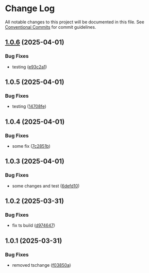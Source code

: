 # Change Log

All notable changes to this project will be documented in this file.
See [Conventional Commits](https://conventionalcommits.org) for commit guidelines.

## [1.0.6](https://github.com/ab-ui-tools/ab-ui-tools/compare/@ab.uitools/base@1.0.5...@ab.uitools/base@1.0.6) (2025-04-01)

### Bug Fixes

- testing ([e93c2a1](https://github.com/ab-ui-tools/ab-ui-tools/commit/e93c2a1dff478c6a987aa2ab9a47645ca0f4dcc8))

## 1.0.5 (2025-04-01)

### Bug Fixes

- testing ([14708fe](https://github.com/ab-ui-tools/ab-ui-tools/commit/14708fe357563b90388fbd7c96f6297a72f07f7d))

## 1.0.4 (2025-04-01)

### Bug Fixes

- some fix ([7c2851b](https://github.com/ab-ui-tools/ab-ui-tools/commit/7c2851bd4e4ccb410eb4f46b7212951badeb9b8e))

## 1.0.3 (2025-04-01)

### Bug Fixes

- some changes and test ([6defd10](https://github.com/ab-ui-tools/ab-ui-tools/commit/6defd102a83188e6e5141d09c5a3d54d2f9ecc59))

## 1.0.2 (2025-03-31)

### Bug Fixes

- fix ts build ([d974647](https://github.com/ab-ui-tools/ab-ui-tools/commit/d9746471f7bdd9a9a5aff67fb83980cf839276b9))

## 1.0.1 (2025-03-31)

### Bug Fixes

- removed tschange ([f03850a](https://github.com/ab-ui-tools/ab-ui-tools/commit/f03850a834ba5af93b0893fd980ec0d23c2748c4))
